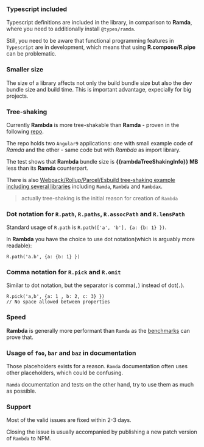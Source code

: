 ### Typescript included

Typescript definitions are included in the library, in comparison to **Ramda**, where you need to additionally install `@types/ramda`.

Still, you need to be aware that functional programming features in `Typescript` are in development, which means that using **R.compose/R.pipe** can be problematic.

### Smaller size

The size of a library affects not only the build bundle size but also the dev bundle size and build time. This is important advantage, expecially for big projects.

### Tree-shaking

Currently **Rambda** is more tree-shakable than **Ramda** - proven in the following [repo](https://github.com/selfrefactor/rambda-tree-shaking).

The repo holds two `Angular9` applications: one with small example code of *Ramda* and the other - same code but with *Rambda* as import library.

The test shows that **Rambda** bundle size is **{{rambdaTreeShakingInfo}} MB** less than its **Ramda** counterpart.

There is also [Webpack/Rollup/Parcel/Esbuild tree-shaking example including several libraries](https://github.com/mischnic/tree-shaking-example) including `Ramda`, `Rambda` and `Rambdax`. 

> actually tree-shaking is the initial reason for creation of `Rambda`

### Dot notation for `R.path`, `R.paths`, `R.assocPath` and `R.lensPath`

Standard usage of `R.path` is `R.path(['a', 'b'], {a: {b: 1} })`.

In **Rambda** you have the choice to use dot notation(which is arguably more readable):

```
R.path('a.b', {a: {b: 1} })
```

### Comma notation for `R.pick` and `R.omit`

Similar to dot notation, but the separator is comma(`,`) instead of dot(`.`).

```
R.pick('a,b', {a: 1 , b: 2, c: 3} })
// No space allowed between properties
```

### Speed

**Rambda** is generally more performant than `Ramda` as the [benchmarks](#benchmarks) can prove that.

### Usage of `foo`, `bar` and `baz` in documentation

Those placeholders exists for a reason. `Ramda` documentation often uses other placeholders, which could be confusing.

`Ramda` documentation and tests on the other hand, try to use them as much as possible.

### Support

Most of the valid issues are fixed within 2-3 days.

Closing the issue is usually accompanied by publishing a new patch version of `Rambda` to NPM.
